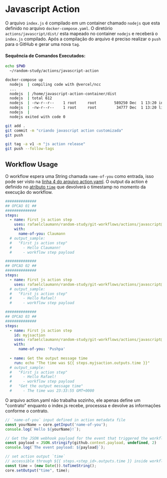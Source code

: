 # Javascript Action

O arquivo `index.js` é compilado em um container chamado `nodejs` que esta definido no arquivo `docker-compose.yaml`. O diretório `actions/javascript/dist/` esta mapeado no container `nodejs` e receberá o `index.js` compilado. Após a compilação do arquivo é preciso realizar o `push` para o GitHub e gerar uma nova `tag`.

#### Sequência de Comandos Executados:
``` bash
echo $PWD                                   
  ~/random-study/actions/javascript-action

docker-compose up
  nodejs  | compiling code with @vercel/ncc
  ...
  nodejs  | /home/javascript-action-container/dist
  nodejs  | total 612
  nodejs  | -rw-r--r--    1 root     root        589250 Dec  1 13:20 index.js
  nodejs  | -rw-r--r--    1 root     root         34777 Dec  1 13:20 licenses.txt
  nodejs  | 
  nodejs exited with code 0  

git add .
git commit -m "criando javascript action customizada"
git push

git tag -a v1 -m "js action release"
git push --follow-tags
```

## Workflow Usage

O workflow espera uma String chamada `name-of-you` como entrada, isso pode ser visto na [linha 4 do arquivo action.yaml](https://github.com/RafaelClaumann/random-study/blob/main/git-workflows/actions/javascript/action.yaml#L4). O output da action é definido no [atributo `time`]() que devolverá o timestamp no momento da execução do workflow.

``` yaml
##############
## OPCAO 01 ##
##############
steps:
  - name: First js action step
    uses: rafaelclaumann/random-study/git-workflows/actions/javascript@v1
    with:
      name-of-you: Claumann
  # output_sample:      
  #   "First js action step"
  #     - Hello Claumann!
  #     - workflow step payload

##############
## OPCAO 02 ##
##############
steps:
  - name: First js action step
    uses: rafaelclaumann/random-study/git-workflows/actions/javascript@v1
  # output_sample:    
  #   "First js action step" 
  #     - Hello Rafael!
  #     - workflow step payload

##############
## OPCAO 03 ##
##############
steps:
  - name: First js action step
    id: myjsaction
    uses: rafaelclaumann/random-study/git-workflows/actions/javascript@v1
    with:
      name-of-you: 'Pushpa'
  
  - name: Get the output message time
    run: echo "The time was ${{ steps.myjsaction.outputs.time }}"
  # output_sample:
  #   "First js action step"
  #     - Hello Rafael!
  #     - workflow step payload
  #   "Get the output message time"
  #     - The time was 23:33:55 GMT+0000
```

O arquivo action.yaml não trabalha sozinho, ele apenas define um "contrato" enquanto o index.js recebe, processsa e devolve as informações conforme o contrato.
``` javascript
// `name-of-you` input defined in action metadata file
const yourName = core.getInput('name-of-you');
console.log(`Hello ${yourName}!`);

// Get the JSON webhook payload for the event that triggered the workflow
const payload = JSON.stringify(github.context.payload, undefined, 2)
console.log(`The event payload: ${payload}`);    

// set action output `time`
// accessible through ${{ steps.<step_id>.outputs.time }} inside workflow.yaml
const time = (new Date()).toTimeString();
core.setOutput("time", time);
```
